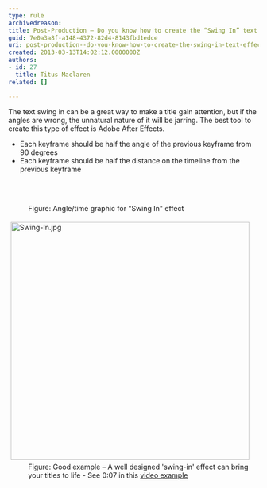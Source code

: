 ```yaml
---
type: rule
archivedreason: 
title: Post-Production – Do you know how to create the “Swing In” text effect?
guid: 7e0a3a8f-a148-4372-82d4-8143fbd1edce
uri: post-production--do-you-know-how-to-create-the-swing-in-text-effect
created: 2013-03-13T14:02:12.0000000Z
authors:
- id: 27
  title: Titus Maclaren
related: []

---
```



<p>The text swing in can be a great way to make a title gain attention, but if the angles are wrong, the unnatural nature of it will be jarring. The best tool to create this type of effect is Adobe After Effects.</p><ul><li>Each keyframe should be half the angle of the previous keyframe from 90 degrees</li><li>Each keyframe should be half the distance on the timeline from the previous keyframe</li></ul>
<br><excerpt class='endintro'></excerpt><br>
<dl class="image"><dt>
      <img src="/DesignandPresentation/RulesToBetterVideoRecording/PublishingImages/swing-in-effect.jpg" alt="" />
   </dt><dd>Figure&#58; Angle/time graphic for &quot;Swing In&quot; effect</dd></dl><dl class="goodImage"><dt> 
      <img src="/DesignandPresentation/RulesToBetterVideoRecording/PublishingImages/Swing-In.jpg" alt="Swing-In.jpg" style="margin&#58;5px;width&#58;480px;" /> 
      <br> 
   </dt><dd>Figure&#58; Good example – A well designed 'swing-in' effect can bring your titles to life - See 0&#58;07 in this 
      <a href="http&#58;//youtu.be/0ugMkda9IBw?t=7s">video example</a></dd></dl>


